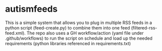 # autismfeeds
This is a simple system that allows you to plug in multiple RSS feeds in a python script (feed-create.py) to combine them into one feed (filtered-rss-feed.xml). 
The repo also uses a GH workflow/action (yaml file under .github/workflows) to run the script on schedule and load up the needed requirements (python libraries referenced in requirements.txt)
